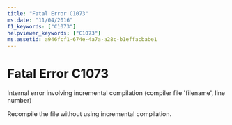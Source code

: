 ```yaml
---
title: "Fatal Error C1073"
ms.date: "11/04/2016"
f1_keywords: ["C1073"]
helpviewer_keywords: ["C1073"]
ms.assetid: a946fcf1-674e-4a7a-a28c-b1effacbabe1
---
```

# Fatal Error C1073

Internal error involving incremental compilation (compiler file 'filename', line number)

Recompile the file without using incremental compilation.
